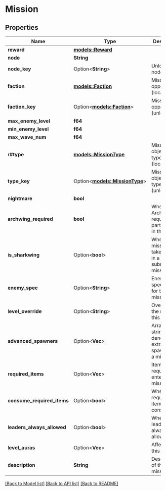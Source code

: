 # Mission

## Properties

Name | Type | Description | Notes
------------ | ------------- | ------------- | -------------
**reward** | [**models::Reward**](reward.md) |  | 
**node** | **String** |  | 
**node_key** | Option<**String**> | Unlocalized node | [optional]
**faction** | [**models::Faction**](faction.md) | Mission opponent (localized) | 
**faction_key** | Option<[**models::Faction**](faction.md)> | Mission opponent (unlocalized) | [optional]
**max_enemy_level** | **f64** |  | 
**min_enemy_level** | **f64** |  | 
**max_wave_num** | **f64** |  | 
**r#type** | [**models::MissionType**](missionType.md) | Mission objective type (localized) | 
**type_key** | Option<[**models::MissionType**](missionType.md)> | Mission objective type (unlocalized) | [optional]
**nightmare** | **bool** |  | 
**archwing_required** | **bool** | Whether an Archwing is required for participating in the mision. | 
**is_sharkwing** | Option<**bool**> | Whether the mission takes place in a submerssible mission. | [optional]
**enemy_spec** | Option<**String**> | Enemy specification for the mission | [optional]
**level_override** | Option<**String**> | Override for the map on this mission | [optional]
**advanced_spawners** | Option<**Vec<String>**> | Array of strings denoting extra spawners for a mission | [optional]
**required_items** | Option<**Vec<String>**> | Items required to enter the mission | [optional]
**consume_required_items** | Option<**bool**> | Whether the required items are consumed | [optional]
**leaders_always_allowed** | Option<**bool**> | Whether leaders are always allowed | [optional]
**level_auras** | Option<**Vec<String>**> | Affectors for this mission | [optional]
**description** | **String** | Description of the mission | 

[[Back to Model list]](../README.md#documentation-for-models) [[Back to API list]](../README.md#documentation-for-api-endpoints) [[Back to README]](../README.md)


